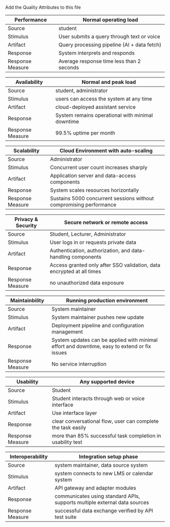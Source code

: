 
Add the Quality Attributes to this file

| Performance        | Normal operating load                               |
|--------------------|-----------------------------------------------------|
| Source             | student                                             |
| Stimulus           | User submits a query through text or voice          |
| Artifact           | Query processing pipeline (AI + data fetch)         |
| Response           | System interprets and responds                      |
| Response Measure   | Average response time less than 2 seconds           |





| Availability       | Normal and peak load                                 |
|--------------------|------------------------------------------------------|
| Source             |  student, administrator               
| Stimulus           |  users can access the system at any time                   
| Artifact           |  cloud-deployed assistant service               
| Response           |  System remains operational with minimal downtime       
| Response Measure   |  99.5% uptime per month                  




| Scalability        | Cloud Environment with auto-scaling                  |
|--------------------|------------------------------------------------------|
| Source             |  Administrator               
| Stimulus           |  Concurrent user count increases sharply   
| Artifact           |  Application server and data-access components
| Response           |  System scales resources horizontally
| Response Measure   |  Sustains 5000 concurrent sessions without compromising performance




| Privacy & Security | Secure network or remote access                      |
|--------------------|------------------------------------------------------|
| Source             | Student, Lecturer, Administrator                
| Stimulus           | User logs in or requests private data                    
| Artifact           | Authentication, authorization, and data-handling components 
| Response           | Access granted only after SSO validation, data encrypted at all times
| Response Measure   | no unauthorized data exposure                   




| Maintainbility     | Running production environment                       |
|--------------------|------------------------------------------------------|
| Source             | System maintainer               
| Stimulus           | System maintainer pushes new update                    
| Artifact           | Deployment pipeline and configuration management       
| Response           | System updates can be applied with minimal effort and downtime, easy to extend or fix issues 
| Response Measure   | No service interruption                   




| Usability          | Any supported device                                 |
|--------------------|------------------------------------------------------|
| Source             | Student                
| Stimulus           | Student interacts through web or voice interface      
| Artifact           | Use interface layer                
| Response           | clear conversational flow, user can complete the task easily          
| Response Measure   | more than 85% successful task completion in usability test 




| Interoperability   | Integration setup phase                              |
|--------------------|------------------------------------------------------|
| Source             | system maintainer, data source system                
| Stimulus           | system connects to new LMS or calendar system       
| Artifact           | API gateway and adapter modules                
| Response           | communicates using standard APIs, supports multiple external data sources      
| Response Measure   | successful data exchange verified by API test suite  




